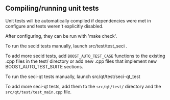 Compiling/running unit tests
------------------------------------

Unit tests will be automatically compiled if dependencies were met in configure
and tests weren't explicitly disabled.

After configuring, they can be run with 'make check'.

To run the secid tests manually, launch src/test/test_seci .

To add more secid tests, add `BOOST_AUTO_TEST_CASE` functions to the existing
.cpp files in the test/ directory or add new .cpp files that
implement new BOOST_AUTO_TEST_SUITE sections.

To run the seci-qt tests manually, launch src/qt/test/seci-qt_test

To add more seci-qt tests, add them to the `src/qt/test/` directory and
the `src/qt/test/test_main.cpp` file.
